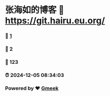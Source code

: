# 张海如的博客 :link: https://git.hairu.eu.org/ 
### :page_facing_up: [1](https://git.hairu.eu.org//tag.html) 
### :speech_balloon: 2 
### :hibiscus: 123 
### :alarm_clock: 2024-12-05 08:34:03 
### Powered by :heart: [Gmeek](https://github.com/Meekdai/Gmeek)
